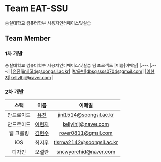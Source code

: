 # Team EAT-SSU
숭실대학교 컴퓨터학부 사용자인터페이스및실습

## Team Member

### 1차 개발 
숭실대학교 컴퓨터학부 사용자인터페이스및실습 팀 프로젝트
|이름|이메일|
|:---:|:---:|
|[유진](https://github.com/HI-JIN2)|jini1514@soongsil.ac.kr|
|[박윤빈](https://github.com/binisnull)|dbsqlssss0704@gmail.com|
|[이현지](https://github.com/Amepistheo)|kellylhji@naver.com |

### 2차 개발
|스택|이름|이메일|
|:---:|:---:|:---:|
|안드로이드|[유진](https://github.com/HI-JIN2)|jini1514@soongsil.ac.kr|
|안드로이드|[이현지](https://github.com/Amepistheo)|kellylhji@naver.com |
|웹 크롤링|[김현수](https://github.com/rover0811)|rover0811@gmail.com|
|iOS|[최지우](https://github.com/CJiu01)|tlsrma2142@soongsil.ac.kr|
|디자인|오설란|snowyorchid@naver.com
